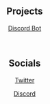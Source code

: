 <div align="center">

<h2 align="center">Projects</h2>

[Discord Bot](https://discord.com/api/oauth2/authorize?client_id=993075596156485692&permissions=8&scope=bot) 

<br />

<h2 align="center">Socials</h2>

[Twitter](https://twitter.com/kmath_xyz)

[Discord](https://discord.gg/hzHH9ybPng)

</div>
